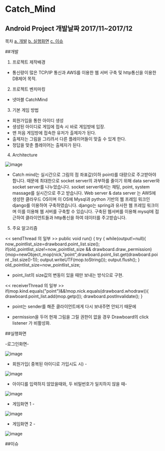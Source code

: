 # Catch_Mind
Android Project
개발날짜 2017/11~2017/12
-------------------------------------------------------
목차
[a. 개발](#개발)
[b. 실행화면](#실행화면)
[c. 이슈](#이슈)

##개발
1. 프로젝트 제작배경
- 통신량이 많은 TCP/IP 통신과 AWS를 이용한 웹 서버 구축 및 http통신을 이용한 DB제어 목적.

2. 프로젝트 벤치마킹
- 넷마블 CatchMind

3. 기본 게임 방법
- 회원가입을 통한 아이디 생성
- 생성된 아이디로 게임에 접속 시 바로 게임방에 입장.
- 맨 처음 게임방에 접속한 유저가 출제자가 된다.
- 출제자는 그림을 그리려서 다른 플레이어들이 맞출 수 있게 한다.
- 정답을 맞춘 플레이어는 출제자가 된다.

4. Architecture

![image](https://user-images.githubusercontent.com/31503178/64949865-1e448d00-d8b5-11e9-92d3-5ff4034a01ea.png)

- Catch mind는 실시간으로 그림의 점 좌표값(이하 point)를 대량으로 주고받아야 합니다. 때문에 최대한으로 socket server의 과부하를 줄이기 위해 data server와 socket server를 나누었습니다. socket server에서는 채팅, point, system massage를 실시간으로 주고 받습니다. 
 Web server & data server 는 AWS에 생성한 클라우드 OS이며 이 OS에 Mysql과 python 기반의 웹 프레임 워크인 django를 이용하여 구축하였습니다. django는 spring과 유사한 웹 프레임 워크이며 이를 이용해 웹 서버를 구축할 수 있습니다. 구축된 웹서버를 이용해 mysql에 접근하여 클라이언트들과 http통신을 하여 데이터를 주고받습니다.

5. 주요 알고리즘

 << sendThread 의 일부 >>
 public void run() {
  try {
 while(output!=null){
   now_pointlist_size=drawboard.point_list.size();
   if(old_pointlist_size!=now_pointlist_size && drawboard.draw_permission)
{mop=newObject_mop(nick,"point",drawboard.point_list.get(drawboard.point  _list.size()-1));
   output.writeUTF(mop.toString());
   output.flush();
    }
   old_pointlist_size=now_pointlist_size;
 - point_list의 size값의 변동이 있을 때만 보내는 방식으로 구현.

 << receiverThread 의 일부 >>
  if(mop.kind.equals("point")&&!mop.nick.equals(drawboard.whodraw)){
     drawboard.point_list.add(mop.getp());
     drawboard.postInvalidate();
     }

- point는 sender를 해준 클라이언트에게 다시 보내주면 안되기 때문에

- permission을 두어 현재 그림을 그릴 권한이 없을 경우 Drawboard의 click listener 가 비활성화.



##실행화면

-로그인화면-

![image](https://user-images.githubusercontent.com/31503178/64949672-ab3b1680-d8b4-11e9-9f16-fedd3c001679.png)

- 회원가입( 중복된 아이디로 가입시도 시) -

![image](https://user-images.githubusercontent.com/31503178/64949689-b4c47e80-d8b4-11e9-864f-af063c9541ae.png)

- 아이디를 입력하지 않았을때와, 두 비밀번호가 일치하지 않을 때-

![image](https://user-images.githubusercontent.com/31503178/64949693-b7bf6f00-d8b4-11e9-9633-a1f7a57dada5.png)

- 게임화면 1 -

![image](https://user-images.githubusercontent.com/31503178/64949791-f0f7df00-d8b4-11e9-878c-d7315c519a21.png)

- 게임화면 2 -

![image](https://user-images.githubusercontent.com/31503178/64949811-fead6480-d8b4-11e9-8b43-4575f556fe97.png)


##이슈

